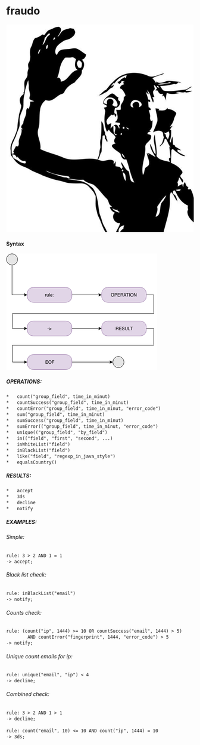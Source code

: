 # fraudo

![alt text](logo.jpg)

#### Syntax

![alt text](syntax.png)

##### OPERATIONS:
~~~~
*   count("group_field", time_in_minut)
*   countSuccess("group_field", time_in_minut)
*   countError("group_field", time_in_minut, "error_code")
*   sum("group_field", time_in_minut)
*   sumSuccess("group_field", time_in_minut)
*   sumError(("group_field", time_in_minut, "error_code")
*   unique(("group_field", "by_field")
*   in(("field", "first", "second", ...)
*   inWhiteList("field")
*   inBlackList("field")
*   like("field", "regexp_in_java_style")
*   equalsCountry()
~~~~
##### RESULTS:
~~~~
*   accept 
*   3ds
*   decline
*   notify
~~~~
##### EXAMPLES:
###### Simple:
~~~~
rule: 3 > 2 AND 1 = 1
-> accept;
~~~~
###### Black list check:
~~~~
rule: inBlackList("email")
-> notify;
~~~~
###### Counts check:
~~~~
rule: (count("ip", 1444) >= 10 OR countSuccess("email", 1444) > 5)
        AND countError("fingerprint", 1444, "error_code") > 5
-> notify;
~~~~
###### Unique count emails for ip:
~~~~
rule: unique("email", "ip") < 4
-> decline;
~~~~
###### Combined check:
~~~~
rule: 3 > 2 AND 1 > 1
-> decline;

rule: count("email", 10) <= 10 AND count("ip", 1444) = 10
-> 3ds;
~~~~
